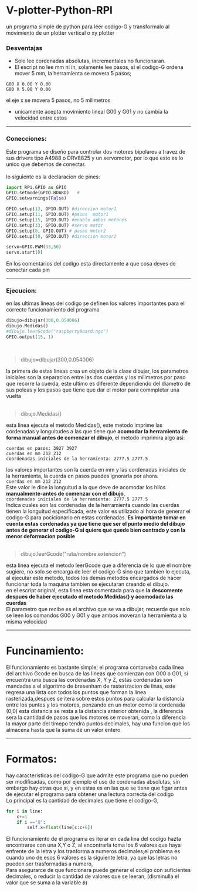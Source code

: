# V-plotter-Python-RPI
un programa simple de python para leer codigo-G y transformalo al movimiento de un plotter vertical o xy plotter

### Desventajas
* Solo lee cordenadas absolutas, incrementales no funcionaran.
* El escript no lee mm ni in, solamente lee pasos, si el codigo-G ordena mover 5 mm, la herramienta se movera 5 pasos;<br />
 ```Gcode 
 G00 X 0.00 Y 0.00
 G00 X 5.00 Y 0.00
 ```
el eje x se movera 5 pasos, no 5 milimetros
* unicamente acepta movimiento lineal G00 y G01 y no cambia la velocidad entre estos
***
### Conecciones:
Este programa se diseño para controlar dos motores bipolares a travez de sus drivers tipo A4988 o DRV8825 y un servomotor, por lo que esto es lo unico que debemos de conectar.</br></br>
lo siguiente es la declaracion de pines:

```python
import RPi.GPIO as GPIO
GPIO.setmode(GPIO.BOARD)   #
GPIO.setwarnings(False)

GPIO.setup(13, GPIO.OUT) #direccion motor1
GPIO.setup(11, GPIO.OUT) #pasos  motor1
GPIO.setup(15, GPIO.OUT) #enable ambos motores
GPIO.setup(33, GPIO.OUT) #servo motor 
GPIO.setup(8, GPIO.OUT) # pasos motor2
GPIO.setup(10, GPIO.OUT) #direccion motor2

servo=GPIO.PWM(33,50)
servo.start(0)
```
En los comentarios del codigo esta directamente a que cosa deves de conectar cada pin
</br>
***
### Ejecucion:
en las ultimas lineas del codigo se definen los valores importantes para el correcto funcionamiento del programa
```python
dibujo=dibujar(300,0.054006)
dibujo.Medidas()
#dibujo.leerGcode("raspberryBoard.ngc")
GPIO.output(15, 1)
```
</br>

> dibujo=dibujar(300,0.054006)
 
la primera de estas lineas crea un objeto de la clase dibujar, los parametros iniciales son la separacion entre las dos cuerdas y los milimetros por paso que recorre la cuerda, este ultimo es diferente dependiendo del diametro de sus poleas y los pasos que tiene que dar el motor para commpletar una vuelta</br>
</br>
> dibujo.Medidas()

esta linea ejecuta el metodo Medidas(), este metodo imprime las cordenadas y longuitudes a las que tiene que **acomodar la herramienta de forma manual antes de comenzar el dibujo**, el metodo imprimira algo asi:</br>
```
cuerdas en pasos: 3927 3927
cuerdas en mm 212 212
coordenadas iniciales de la herramienta: 2777.5 2777.5
```
los valores importantes son la cuerda en mm y las cordenadas iniciales de la herramienta, la cuerda en pasos puedes ignorarla por ahora. </br>
`cuerdas en mm 212 212` </br>
Este valor le dice la longuitud a la que deve de acomodar los hilos **manualmente-antes de comenzar con el dibujo**, </br> 
`coordenadas iniciales de la herramienta: 2777.5 2777.5`
</br>
Indica cuales son las cordenadas de la herramienta cuando las cuerdas tienen la longuitud especificada, este valor es utilizado al hora de generar el codigo-G para pocicionarlo en estas cordenadas. **Es importante tomar en cuenta estas cordenadas ya que tiene que ser el punto medio del dibujo antes de generar el codigo-G si quiere que quede bien centrado y con la menor deformacion posible** </br>
</br>
> dibujo.leerGcode("ruta/nombre.extencion")

esta linea ejecuta el metodo leerGcode que a diferencia de lo que el nombre sugiere, no solo se encarga de leer el codigo-G sino que tambien lo ejecuta, al ejecutar este metodo, todos los demas metodos encargados de hacer funcionar toda la maquina tambien se ejecutaran creando el dibujo.</br>
en el escript original, esta linea esta comentada para que **la descomente despues de haber ejecutado el metodo Medidas() y acomodado las cuerdas**</br>
El parametro que recibe es el archivo que se va a dibujar, recuerde que solo se leen los comandos G00 y G01 y que ambos moveran la herramienta a la misma velocidad 
***
# Funcinamiento:
El funcionamiento es bastante simple; el programa comprueba cada linea del archivo Gcode en busca de las lineas que comienzan con G00 o G01, si encuentra una busca las cordenadas X, Y y Z, estas cordenadas son mandadas a el algoritmo de bresenham de rasterizacion de linas, este regresa una lista con todos los puntos que forman la linea rasterizada,despues se itera sobre estos puntos para calcular la distancia entre los puntos y los motores, penzando en un motor como la cordenada (0,0) esta distancia se resta a la distancia anterior obtenida , la diferencia sera la cantidad de pasos que los motores se moveran, como la diferencia la mayor parte del timepo tendra puntos decimales, hay una funcion que los almacena hasta que la suma de un valor entero
***
# Formatos:
hay caracteristicas del codigo-G que admite este programa que no pueden ser modificadas, como por ejemplo el uso de cordenadas absolutas, sin embargo hay otras que si, y en estas es en las que se tiene que figar antes de ejecutar el programa para obtener una lectura correcta del codigo</br>
Lo principal es la cantidad de decimales que tiene el codigo-G,
```python                
for i in line:
    c+=1
    if i =="X":
        self.x=float(line[c:c+6])
```
El funcionamiento de el programa es iterar en cada lina del codigo hazta encontrarse con una X,Y o Z, al encontrarla toma los 6  valores que haya enfrente de la letra y los tranforma a numeros decimales,el problema es cuando uno de esos 6 valores es la siguiente letra, ya que las letras no pueden ser trasformadas a numero, </br> 
Para asegurarce de que funcionara puede generar el codigo con suficientes decimales, o reducir la cantidad de valores que se leeran, (disminulla el valor que se suma a la variable **_c_**)
